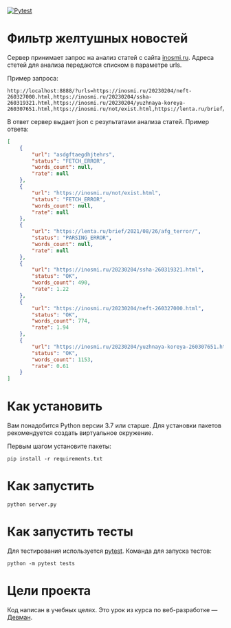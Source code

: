 [![Pytest](https://github.com/petrovskydv/jaundice-rate/actions/workflows/python.yml/badge.svg)](https://github.com/petrovskydv/jaundice-rate/actions/workflows/python.yml)
# Фильтр желтушных новостей

Сервер принимает запрос на анализ статей с сайта [inosmi.ru](https://inosmi.ru/). Адреса стетей для анализа передаются списком в параметре urls.

Пример запроса:
```
http://localhost:8888/?urls=https://inosmi.ru/20230204/neft-260327000.html,https://inosmi.ru/20230204/ssha-260319321.html,https://inosmi.ru/20230204/yuzhnaya-koreya-260307651.html,https://inosmi.ru/not/exist.html,https://lenta.ru/brief/2021/08/26/afg_terror/,asdgftaegdhjtehrs
```

В ответ сервер выдает json с результатами анализа статей. Пример ответа:
```json
[
    {
        "url": "asdgftaegdhjtehrs",
        "status": "FETCH_ERROR",
        "words_count": null,
        "rate": null
    },
    {
        "url": "https://inosmi.ru/not/exist.html",
        "status": "FETCH_ERROR",
        "words_count": null,
        "rate": null
    },
    {
        "url": "https://lenta.ru/brief/2021/08/26/afg_terror/",
        "status": "PARSING_ERROR",
        "words_count": null,
        "rate": null
    },
    {
        "url": "https://inosmi.ru/20230204/ssha-260319321.html",
        "status": "OK",
        "words_count": 490,
        "rate": 1.22
    },
    {
        "url": "https://inosmi.ru/20230204/neft-260327000.html",
        "status": "OK",
        "words_count": 774,
        "rate": 1.94
    },
    {
        "url": "https://inosmi.ru/20230204/yuzhnaya-koreya-260307651.html",
        "status": "OK",
        "words_count": 1153,
        "rate": 0.61
    }
]
```

# Как установить

Вам понадобится Python версии 3.7 или старше. Для установки пакетов рекомендуется создать виртуальное окружение.

Первым шагом установите пакеты:

```python3
pip install -r requirements.txt
```

# Как запустить

```python3
python server.py
```

# Как запустить тесты

Для тестирования используется [pytest](https://docs.pytest.org/en/latest/). Команда для запуска тестов:

```
python -m pytest tests
```


# Цели проекта

Код написан в учебных целях. Это урок из курса по веб-разработке — [Девман](https://dvmn.org).
